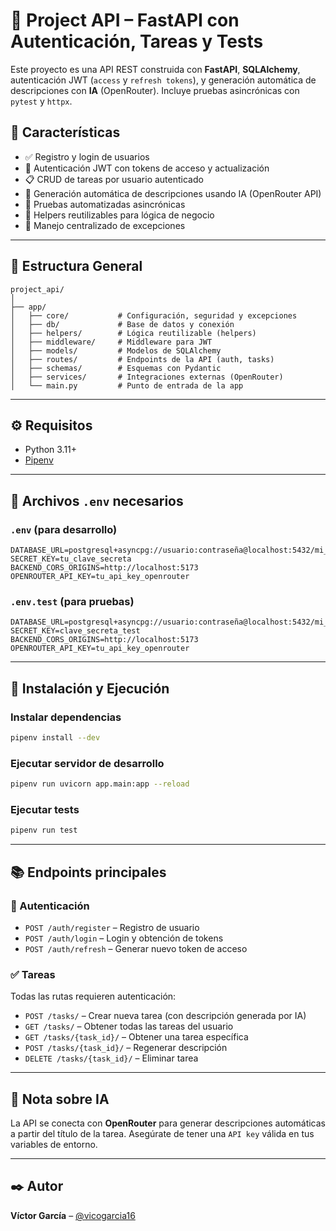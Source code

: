 
# 📌 Project API – FastAPI con Autenticación, Tareas y Tests

Este proyecto es una API REST construida con **FastAPI**, **SQLAlchemy**, autenticación JWT (`access` y `refresh tokens`), y generación automática de descripciones con **IA** (OpenRouter). Incluye pruebas asincrónicas con `pytest` y `httpx`.

## 🚀 Características

- ✅ Registro y login de usuarios
- 🔐 Autenticación JWT con tokens de acceso y actualización
- 📋 CRUD de tareas por usuario autenticado
- 🧠 Generación automática de descripciones usando IA (OpenRouter API)
- 🧪 Pruebas automatizadas asincrónicas
- 🧰 Helpers reutilizables para lógica de negocio
- 🧼 Manejo centralizado de excepciones

---

## 📁 Estructura General

```
project_api/
│
├── app/
│   ├── core/           # Configuración, seguridad y excepciones
│   ├── db/             # Base de datos y conexión
│   ├── helpers/        # Lógica reutilizable (helpers)
│   ├── middleware/     # Middleware para JWT
│   ├── models/         # Modelos de SQLAlchemy
│   ├── routes/         # Endpoints de la API (auth, tasks)
│   ├── schemas/        # Esquemas con Pydantic
│   ├── services/       # Integraciones externas (OpenRouter)
│   └── main.py         # Punto de entrada de la app
```

---

## ⚙️ Requisitos

- Python 3.11+
- [Pipenv](https://pipenv.pypa.io/en/latest/)

---

## 🔐 Archivos `.env` necesarios

### `.env` (para desarrollo)

```env
DATABASE_URL=postgresql+asyncpg://usuario:contraseña@localhost:5432/mi_base
SECRET_KEY=tu_clave_secreta
BACKEND_CORS_ORIGINS=http://localhost:5173
OPENROUTER_API_KEY=tu_api_key_openrouter
```

### `.env.test` (para pruebas)

```env
DATABASE_URL=postgresql+asyncpg://usuario:contraseña@localhost:5432/mi_base_test
SECRET_KEY=clave_secreta_test
BACKEND_CORS_ORIGINS=http://localhost:5173
OPENROUTER_API_KEY=tu_api_key_openrouter
```

---

## 🧪 Instalación y Ejecución

### Instalar dependencias

```bash
pipenv install --dev
```

### Ejecutar servidor de desarrollo

```bash
pipenv run uvicorn app.main:app --reload
```

### Ejecutar tests

```bash
pipenv run test
```

---

## 📚 Endpoints principales

### 🔐 Autenticación

- `POST /auth/register` – Registro de usuario
- `POST /auth/login` – Login y obtención de tokens
- `POST /auth/refresh` – Generar nuevo token de acceso

### ✅ Tareas

Todas las rutas requieren autenticación:

- `POST /tasks/` – Crear nueva tarea (con descripción generada por IA)
- `GET /tasks/` – Obtener todas las tareas del usuario
- `GET /tasks/{task_id}/` – Obtener una tarea específica
- `POST /tasks/{task_id}/` – Regenerar descripción
- `DELETE /tasks/{task_id}/` – Eliminar tarea

---

## 📎 Nota sobre IA

La API se conecta con **OpenRouter** para generar descripciones automáticas a partir del título de la tarea. Asegúrate de tener una `API key` válida en tus variables de entorno.

---

## ✒️ Autor

**Víctor García** – [@vicogarcia16](https://github.com/vicogarcia16)
